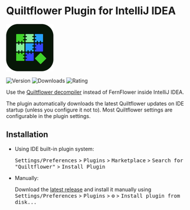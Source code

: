 # Quiltflower Plugin for IntelliJ IDEA

<img src="src/main/resources/META-INF/pluginIcon.svg" alt="Icon" width="128">

![Version](https://img.shields.io/jetbrains/plugin/v/net.earthcomputer.quiltflowerintellij)
![Downloads](https://img.shields.io/jetbrains/plugin/d/net.earthcomputer.quiltflowerintellij)
![Rating](https://img.shields.io/jetbrains/plugin/r/rating/net.earthcomputer.quiltflowerintellij)

<!-- Plugin description -->

Use the [Quiltflower decompiler](https://github.com/QuiltMC/quiltflower) instead of FernFlower inside IntelliJ IDEA.

The plugin automatically downloads the latest Quiltflower updates on IDE startup (unless you configure it not to).
Most Quiltflower settings are configurable in the plugin settings.

<!-- Plugin description end -->

## Installation

- Using IDE built-in plugin system:
  
  <kbd>Settings/Preferences</kbd> > <kbd>Plugins</kbd> > <kbd>Marketplace</kbd> > <kbd>Search for "Quiltflower"</kbd> >
  <kbd>Install Plugin</kbd>
  
- Manually:

  Download the [latest release](https://github.com/Earthcomputer/quiltflower-intellij-plugin/releases/latest) and install it manually using
  <kbd>Settings/Preferences</kbd> > <kbd>Plugins</kbd> > <kbd>⚙️</kbd> > <kbd>Install plugin from disk...</kbd>
